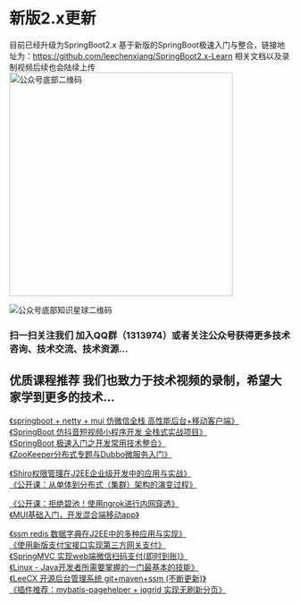 # 新版2.x更新
目前已经升级为SpringBoot2.x 基于新版的SpringBoot极速入门与整合，链接地址为：https://github.com/leechenxiang/SpringBoot2.x-Learn 相关文档以及录制视频后续也会陆续上传
<img width="400" alt="公众号底部二维码" src="https://user-images.githubusercontent.com/15144005/110226986-8c0fc900-7f2e-11eb-8382-62903a175223.png">

![公众号底部知识星球二维码](https://user-images.githubusercontent.com/15144005/110226987-8d40f600-7f2e-11eb-9f7f-7b4524e7341f.JPG)

### 扫一扫关注我们 加入QQ群（1313974）或者关注公众号获得更多技术咨询、技术交流、技术资源...<br />



## 优质课程推荐 我们也致力于技术视频的录制，希望大家学到更多的技术...<br />

[《springboot + netty + mui 仿微信全栈 高性能后台+移动客户端》](https://coding.imooc.com/class/261.html)<br />
[《SpringBoot 仿抖音短视频小程序开发 全栈式实战项目》](https://coding.imooc.com/class/217.html)<br />
[《SpringBoot 极速入门之开发常用技术整合》](https://www.imooc.com/learn/956)<br />
[《ZooKeeper分布式专题与Dubbo微服务入门》](https://coding.imooc.com/class/201.html)<br />

[《Shiro权限管理在J2EE企业级开发中的应用与实战》](http://www.itzixi.com/course/detail.shtml?courseId=170925BH9R40SAY8)<br />
[《公开课：从单体到分布式（集群）架构的演变过程》](http://www.itzixi.com/course/detail.shtml?courseId=180207HD3DCF3YA8)<br />

[《公开课：拒绝碧池！使用ngrok进行内网穿透》](http://www.itzixi.com/course/detail.shtml?courseId=1803237WYPNX3H6W)<br />
[《MUI基础入门，开发混合端移动app》](http://www.itzixi.com/course/detail.shtml?courseId=1806269F3WXP77R4)<br />

[《ssm redis 数据字典在J2EE中的多种应用与实现》](http://www.itzixi.com/course/detail.shtml?courseId=17092078Y3009WX4)<br />
[《使用新版支付宝接口实现第三方网关支付》](http://www.itzixi.com/course/detail.shtml?courseId=170818C4XS6SPG9P)<br />
[《SpringMVC 实现web端微信扫码支付(即时到账)》](http://www.itzixi.com/course/detail.shtml?courseId=1709029W0AFN7X1P)<br />
[《Linux - Java开发者所需要掌握的一门最基本的技能》](http://www.itzixi.com/course/detail.shtml?courseId=170802GTMYF0GYNC)<br />
[《LeeCX 开源后台管理系统 git+maven+ssm (不断更新)》](http://www.itzixi.com/course/detail.shtml?courseId=17091175XBRXMS14)<br />
[《插件推荐：mybatis-pagehelper + jqgrid 实现无刷新分页》](http://www.itzixi.com/course/detail.shtml?courseId=1709106XFPFRT4SW)<br />
